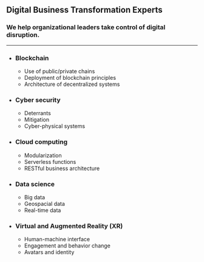 ## Digital Business Transformation Experts
### We help organizational leaders take control of digital disruption.
---
- ### Blockchain
  - Use of public/private chains
  - Deployment of blockchain principles
  - Architecture of decentralized systems
- ### Cyber security
  - Deterrants
  - Mitigation
  - Cyber-physical systems
- ### Cloud computing
  - Modularization
  - Serverless functions
  - RESTful business architecture
- ### Data science
  - Big data
  - Geospacial data
  - Real-time data
- ### Virtual and Augmented Reality (XR)
  - Human-machine interface
  - Engagement and behavior change
  - Avatars and identity
